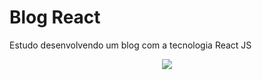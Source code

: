 # Blog React
 Estudo desenvolvendo um blog com a tecnologia React JS

<p align="center">
 <img src= "https://i.ibb.co/6tv6rwq/preview.png">
</p>
